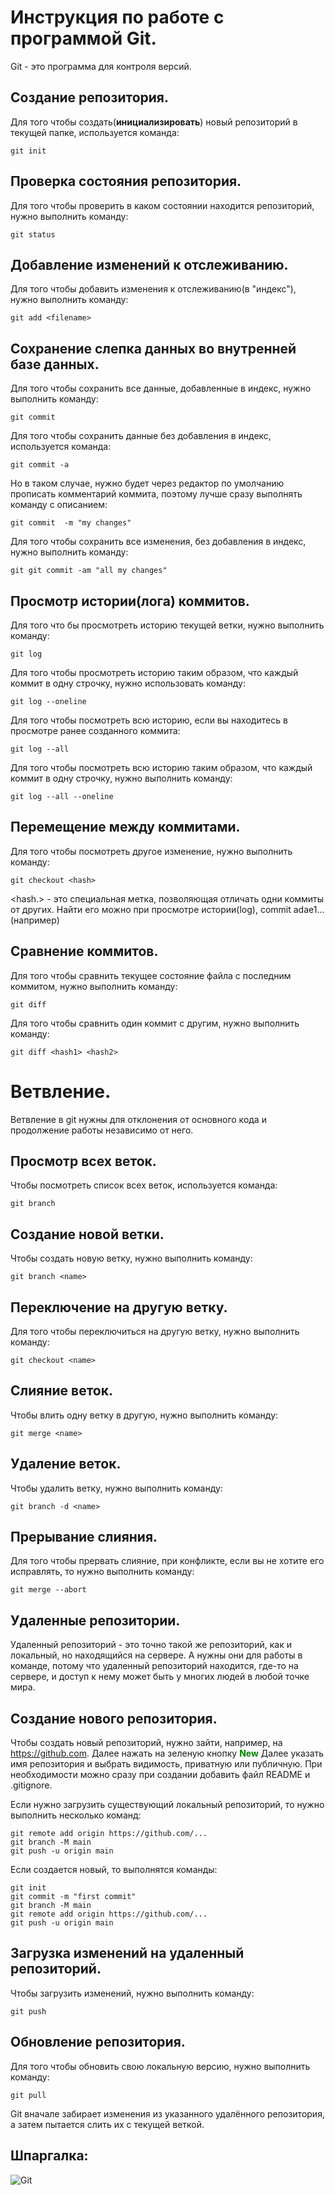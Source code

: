 # Инструкция по работе с программой Git.

Git - это программа для контроля версий.

## Создание репозитория.

Для того чтобы создать(**инициализировать**) новый репозиторий в текущей папке,
используется команда:

    git init

## Проверка состояния репозитория.

Для того чтобы проверить в каком состоянии находится репозиторий, нужно 
выполнить команду: 
    
    git status

## Добавление изменений к отслеживанию.

Для того чтобы добавить изменения к отслеживанию(в "индекс"), нужно 
выполнить команду:

    git add <filename>

## Сохранение слепка данных во внутренней базе данных.

Для того чтобы сохранить все данные, добавленные в индекс, нужно выполнить команду:

    git commit

Для того чтобы сохранить данные без добавления в индекс, используется команда:

    git commit -a

Но в таком случае, нужно будет через редактор по умолчанию прописать комментарий коммита, поэтому
лучше сразу выполнять команду с описанием:

    git commit  -m "my changes"

Для того чтобы сохранить все изменения, без добавления в индекс, нужно выполнить команду:

    git git commit -am "all my changes"

## Просмотр истории(лога) коммитов.

Для того что бы просмотреть историю текущей ветки, нужно выполнить команду:

    git log

Для того чтобы просмотреть историю таким образом, что каждый коммит в одну строчку, 
нужно использовать команду:

    git log --oneline 

Для того чтобы посмотреть всю историю, если вы находитесь в просмотре ранее созданного коммита:

    git log --all

Для того чтобы посмотреть всю историю таким образом, что каждый коммит в одну строчку,
нужно выполнить команду: 

    git log --all --oneline

## Перемещение между коммитами.

Для того чтобы посмотреть другое изменение, нужно выполнить команду: 

    git checkout <hash>

<hash.> - это специальная метка, позволяющая отличать одни коммиты от других.
Найти его можно при просмотре истории(log), commit adae1...(например)

## Сравнение коммитов.

Для того чтобы сравнить текущее состояние файла с последним коммитом, 
нужно выполнить команду:

    git diff

Для того чтобы сравнить один коммит с другим, нужно выполнить команду:

    git diff <hash1> <hash2>

# Ветвление.

Ветвление в git нужны для отклонения от основного кода и 
продолжение работы независимо от него.

## Просмотр всех веток.

Чтобы посмотреть список всех веток, используется команда:

    git branch

## Создание новой ветки.

Чтобы создать новую ветку, нужно выполнить команду:

    git branch <name>

## Переключение на другую ветку.

Для того чтобы переключиться на другую ветку, нужно выполнить команду:

    git checkout <name>

## Слияние веток.

Чтобы влить одну ветку в другую, нужно выполнить команду:

    git merge <name>

## Удаление веток.

Чтобы удалить ветку, нужно выполнить команду:

    git branch -d <name>

## Прерывание слияния.

Для того чтобы прервать слияние, при конфликте, если вы не хотите его исправлять,
то нужно выполнить команду:

    git merge --abort

## Удаленные репозитории.

Удаленный репозиторий - это точно такой же репозиторий, как и локальный, 
но находящийся на сервере. 
А нужны они для работы в команде, потому что удаленный репозиторий
находится, где-то на сервере, и доступ к нему может быть у многих людей в любой 
точке мира.

## Создание нового репозитория.

Чтобы создать новый репозиторий, нужно зайти, например, на https://github.com.
Далее нажать на зеленую кнопку <span style="color:green">**New**</span>
Далее указать имя репозитория и выбрать видимость, приватную или публичную.
При необходимости можно сразу при создании добавить файл README и .gitignore.

Если нужно загрузить существующий локальный репозиторий, то
нужно выполнить несколько команд:

    git remote add origin https://github.com/...
    git branch -M main
    git push -u origin main

Если создается новый, то выполнятся команды: 

    git init
    git commit -m "first commit"
    git branch -M main
    git remote add origin https://github.com/...
    git push -u origin main

## Загрузка изменений на удаленный репозиторий.

Чтобы загрузить изменений, нужно выполнить команду:

    git push

## Обновление репозитория. 

Для того чтобы обновить свою локальную версию, нужно выполнить команду:

    git pull

Git вначале забирает изменения из указанного удалённого репозитория, 
а затем пытается слить их с текущей веткой. 

## Шпаргалка:

![Git](/git.jpg)
